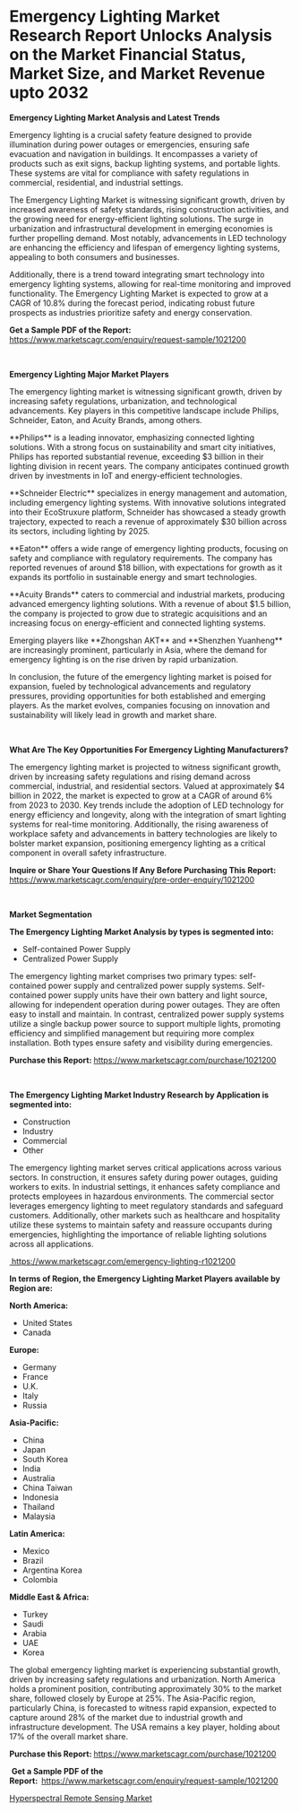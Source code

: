 <p><h1>Emergency Lighting Market Research Report Unlocks Analysis on the Market Financial Status, Market Size, and Market Revenue upto 2032</h1></p><p><strong>Emergency Lighting Market Analysis and Latest Trends</strong></p>
<p><p>Emergency lighting is a crucial safety feature designed to provide illumination during power outages or emergencies, ensuring safe evacuation and navigation in buildings. It encompasses a variety of products such as exit signs, backup lighting systems, and portable lights. These systems are vital for compliance with safety regulations in commercial, residential, and industrial settings.</p><p>The Emergency Lighting Market is witnessing significant growth, driven by increased awareness of safety standards, rising construction activities, and the growing need for energy-efficient lighting solutions. The surge in urbanization and infrastructural development in emerging economies is further propelling demand. Most notably, advancements in LED technology are enhancing the efficiency and lifespan of emergency lighting systems, appealing to both consumers and businesses.</p><p>Additionally, there is a trend toward integrating smart technology into emergency lighting systems, allowing for real-time monitoring and improved functionality. The Emergency Lighting Market is expected to grow at a CAGR of 10.8% during the forecast period, indicating robust future prospects as industries prioritize safety and energy conservation.</p></p>
<p><strong>Get a Sample PDF of the Report:&nbsp;</strong> <a href="https://www.marketscagr.com/enquiry/request-sample/1021200?utm_campaign=1868&utm_medium=2&utm_source=Github&utm_content=ia&utm_term=12022025&utm_id=emergency-lighting">https://www.marketscagr.com/enquiry/request-sample/1021200</a></p>
<p>&nbsp;</p>
<p><strong>Emergency Lighting Major Market Players</strong></p>
<p><p>The emergency lighting market is witnessing significant growth, driven by increasing safety regulations, urbanization, and technological advancements. Key players in this competitive landscape include Philips, Schneider, Eaton, and Acuity Brands, among others.</p><p>**Philips** is a leading innovator, emphasizing connected lighting solutions. With a strong focus on sustainability and smart city initiatives, Philips has reported substantial revenue, exceeding $3 billion in their lighting division in recent years. The company anticipates continued growth driven by investments in IoT and energy-efficient technologies.</p><p>**Schneider Electric** specializes in energy management and automation, including emergency lighting systems. With innovative solutions integrated into their EcoStruxure platform, Schneider has showcased a steady growth trajectory, expected to reach a revenue of approximately $30 billion across its sectors, including lighting by 2025.</p><p>**Eaton** offers a wide range of emergency lighting products, focusing on safety and compliance with regulatory requirements. The company has reported revenues of around $18 billion, with expectations for growth as it expands its portfolio in sustainable energy and smart technologies.</p><p>**Acuity Brands** caters to commercial and industrial markets, producing advanced emergency lighting solutions. With a revenue of about $1.5 billion, the company is projected to grow due to strategic acquisitions and an increasing focus on energy-efficient and connected lighting systems.</p><p>Emerging players like **Zhongshan AKT** and **Shenzhen Yuanheng** are increasingly prominent, particularly in Asia, where the demand for emergency lighting is on the rise driven by rapid urbanization.</p><p>In conclusion, the future of the emergency lighting market is poised for expansion, fueled by technological advancements and regulatory pressures, providing opportunities for both established and emerging players. As the market evolves, companies focusing on innovation and sustainability will likely lead in growth and market share.</p></p>
<p>&nbsp;</p>
<p><strong>What Are The Key Opportunities For Emergency Lighting Manufacturers?</strong></p>
<p><p>The emergency lighting market is projected to witness significant growth, driven by increasing safety regulations and rising demand across commercial, industrial, and residential sectors. Valued at approximately $4 billion in 2022, the market is expected to grow at a CAGR of around 6% from 2023 to 2030. Key trends include the adoption of LED technology for energy efficiency and longevity, along with the integration of smart lighting systems for real-time monitoring. Additionally, the rising awareness of workplace safety and advancements in battery technologies are likely to bolster market expansion, positioning emergency lighting as a critical component in overall safety infrastructure.</p></p>
<p><strong>Inquire or Share Your Questions If Any Before Purchasing This Report:</strong> <a href="https://www.marketscagr.com/enquiry/pre-order-enquiry/1021200?utm_campaign=1868&utm_medium=2&utm_source=Github&utm_content=ia&utm_term=12022025&utm_id=emergency-lighting">https://www.marketscagr.com/enquiry/pre-order-enquiry/1021200</a></p>
<p>&nbsp;</p>
<p><strong>Market Segmentation</strong></p>
<p><strong>The Emergency Lighting Market Analysis by types is segmented into:</strong></p>
<p><ul><li>Self-contained Power Supply</li><li>Centralized Power Supply</li></ul></p>
<p><p>The emergency lighting market comprises two primary types: self-contained power supply and centralized power supply systems. Self-contained power supply units have their own battery and light source, allowing for independent operation during power outages. They are often easy to install and maintain. In contrast, centralized power supply systems utilize a single backup power source to support multiple lights, promoting efficiency and simplified management but requiring more complex installation. Both types ensure safety and visibility during emergencies.</p></p>
<p><strong>Purchase this Report:&nbsp;</strong><a href="https://www.marketscagr.com/purchase/1021200?utm_campaign=1868&utm_medium=2&utm_source=Github&utm_content=ia&utm_term=12022025&utm_id=emergency-lighting">https://www.marketscagr.com/purchase/1021200</a></p>
<p>&nbsp;</p>
<p><strong>The Emergency Lighting Market Industry Research by Application is segmented into:</strong></p>
<p><ul><li>Construction</li><li>Industry</li><li>Commercial</li><li>Other</li></ul></p>
<p><p>The emergency lighting market serves critical applications across various sectors. In construction, it ensures safety during power outages, guiding workers to exits. In industrial settings, it enhances safety compliance and protects employees in hazardous environments. The commercial sector leverages emergency lighting to meet regulatory standards and safeguard customers. Additionally, other markets such as healthcare and hospitality utilize these systems to maintain safety and reassure occupants during emergencies, highlighting the importance of reliable lighting solutions across all applications.</p></p>
<p><a href="https://www.marketscagr.com/emergency-lighting-r1021200?utm_campaign=1868&utm_medium=2&utm_source=Github&utm_content=ia&utm_term=12022025&utm_id=emergency-lighting">&nbsp;https://www.marketscagr.com/emergency-lighting-r1021200</a></p>
<p><strong>In terms of Region, the Emergency Lighting Market Players available by Region are:</strong></p>
<p>
    <p> <strong> North America: </strong>
        <ul>
            <li>United States</li>
            <li>Canada</li>
        </ul>
        </p> 
    <p> <strong> Europe: </strong>
        <ul>
            <li>Germany</li>
            <li>France</li>
            <li>U.K.</li>
            <li>Italy</li>
            <li>Russia</li>
        </ul>
        </p> 
    <p> <strong> Asia-Pacific: </strong>
        <ul>
            <li>China</li>
            <li>Japan</li>
            <li>South Korea</li>
            <li>India</li>
            <li>Australia</li>
            <li>China Taiwan</li>
            <li>Indonesia</li>
            <li>Thailand</li>
            <li>Malaysia</li>
        </ul>
        </p> 
    <p> <strong> Latin America: </strong>
        <ul>
            <li>Mexico</li>
            <li>Brazil</li>
            <li>Argentina Korea</li>
            <li>Colombia</li>
        </ul>
        </p> 
    <p> <strong> Middle East & Africa: </strong>
        <ul>
            <li>Turkey</li>
            <li>Saudi</li>
            <li>Arabia</li>
            <li>UAE</li>
            <li>Korea</li>
        </ul>
    </p>
    </p>
<p><p>The global emergency lighting market is experiencing substantial growth, driven by increasing safety regulations and urbanization. North America holds a prominent position, contributing approximately 30% to the market share, followed closely by Europe at 25%. The Asia-Pacific region, particularly China, is forecasted to witness rapid expansion, expected to capture around 28% of the market due to industrial growth and infrastructure development. The USA remains a key player, holding about 17% of the overall market share.</p></p>
<p><strong>Purchase this Report: </strong><a href="https://www.marketscagr.com/purchase/1021200?utm_campaign=1868&utm_medium=2&utm_source=Github&utm_content=ia&utm_term=12022025&utm_id=emergency-lighting">https://www.marketscagr.com/purchase/1021200</a></p>
<p>&nbsp;<strong>Get a Sample PDF of the Report:&nbsp;&nbsp;</strong><a href="https://www.marketscagr.com/enquiry/request-sample/1021200?utm_campaign=1868&utm_medium=2&utm_source=Github&utm_content=ia&utm_term=12022025&utm_id=emergency-lighting">https://www.marketscagr.com/enquiry/request-sample/1021200</a></p>
<p><strong></strong></p>
<p><p><a href="https://github.com/Krish2023na/Market-Research-Report-List-7/blob/main/hyperspectral-remote-sensing-market.md?utm_campaign=1868&utm_medium=2&utm_source=Github&utm_content=ia&utm_term=12022025&utm_id=emergency-lighting">Hyperspectral Remote Sensing Market</a></p></p>